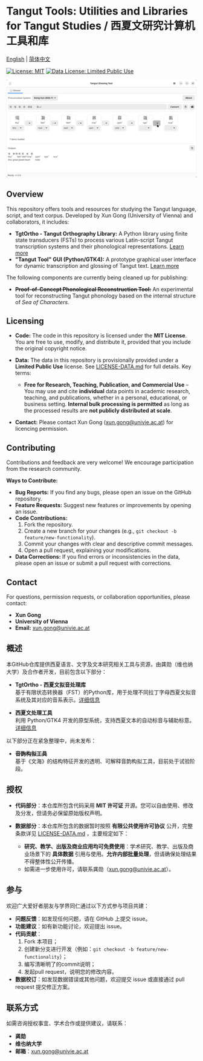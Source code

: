 # Tangut Tools: Utilities and Libraries for Tangut Studies / 西夏文研究计算机工具和库

[English](#english) | [简体中文](#chinese)

[![License: MIT](https://img.shields.io/badge/License-MIT-yellow.svg)](https://opensource.org/licenses/MIT)
[![Data License: Limited Public Use](https://img.shields.io/badge/Data%20License-Limited%20Public%20Use-blue.svg)](LICENSE-DATA.md)


![Tangut Tool Screenshot](tangut-tool/screenshot.png)

## <a name="english"></a> Overview

This repository offers tools and resources for studying the Tangut language, script, and text corpus. Developed by Xun Gong (University of Vienna) and collaborators, it includes:

*   **TgtOrtho - Tangut Orthography Library:** A Python library using finite state transducers (FSTs) to process various Latin-script Tangut transcription systems and their phonological representations. [Learn more](tgtortho/README.md)
*   **"Tangut Tool" GUI (Python/GTK4):** A prototype graphical user interface for dynamic transcription and glossing of Tangut text. [Learn more](tangut-tool/README.md)

The following components are currently being cleaned up for publishing:

*   ~~**Proof-of-Concept Phonological Reconstruction Tool:**~~ An experimental tool for reconstructing Tangut phonology based on the internal structure of *Sea of Characters*.

## **Licensing**  

- **Code:** The code in this repository is licensed under the **MIT License**. You are free to use, modify, and distribute it, provided that you include the original copyright notice.  

- **Data:** The data in this repository is provisionally provided under a **Limited Public Use** license. See [LICENSE-DATA.md](LICENSE-DATA.md) for full details. Key terms:  

  - **Free for Research, Teaching, Publication, and Commercial Use** – You may use and cite **individual** data points in academic research, teaching, and publications, whether in a personal, educational, or business setting. **Internal bulk processing is permitted** as long as the processed results are **not publicly distributed at scale**.

* **Contact:** Please contact Xun Gong (xun.gong@univie.ac.at) for licencing permission.

## Contributing

Contributions and feedback are very welcome\!  We encourage participation from the research community.

**Ways to Contribute:**

  * **Bug Reports:**  If you find any bugs, please open an issue on the GitHub repository.
  * **Feature Requests:**  Suggest new features or improvements by opening an issue.
  * **Code Contributions:**
    1.  Fork the repository.
    2.  Create a new branch for your changes (e.g., `git checkout -b feature/new-functionality`).
    3.  Commit your changes with clear and descriptive commit messages.
    4.  Open a pull request, explaining your modifications.
  * **Data Corrections:** If you find errors or inconsistencies in the data, please open an issue or submit a pull request with corrections.

## Contact

For questions, permission requests, or collaboration opportunities, please contact:

  * **Xun Gong**
  * **University of Vienna**
  * **Email:** xun.gong@univie.ac.at


## <a name="chinese"></a> 概述

本GitHub仓库提供西夏语言、文字及文本研究相关工具与资源，由龚勋（维也纳大学）及合作者开发，目前包含以下部分：

- **TgtOrtho - 西夏文拟音处理库**  
  基于有限状态转换器（FST）的Python库，用于处理不同拉丁字母西夏文拟音系统及其对应的音系表示。[详细信息](tgtortho/README.md)

- **西夏文处理工具**  
  利用 Python/GTK4 开发的原型系统，支持西夏文本的自动标音与辅助标意。[详细信息](tangut-tool/README.md)

以下部分正在紧急整理中，尚未发布：

- ~~**音韵构拟工具**~~  
  基于《文海》的结构特征开发的透明、可解释音韵构拟工具，目前处于试验阶段。

## 授权

- **代码部分**：本仓库所包含代码采用 **MIT 许可证** 开源。您可以自由使用、修改及分发，但请务必保留原始版权声明。

- **数据部分**：本仓库所包含的数据暂时按照 **有限公共使用许可协议** 公开，完整条款详见 [LICENSE-DATA.md](LICENSE-DATA.md) ，主要规定如下：
  - **研究、教学、出版及商业应用均可免费使用**：学术研究、教学、出版及商业场景下的 **具体数据** 引用与使用。**允许内部批量处理**，但请确保处理结果不得整体性公开传播。
  - 如需进一步使用许可，请联系龚勋（xun.gong@univie.ac.at）。

## 参与

欢迎广大爱好者朋友与学界同仁通过以下方式参与项目共建：
- **问题反馈**：如发现任何问题，请在 GitHub 上提交 issue。
- **功能建议**：如有新功能讨论，欢迎提出 issue。
- **代码贡献**：
  1. Fork 本项目；  
  2. 创建新分支进行开发（例如：`git checkout -b feature/new-functionality`）；  
  3. 编写清晰明了的commit说明；  
  4. 发起pull request，说明您的修改内容。
- **数据校订**：如发现数据错误或其他问题，欢迎提交 issue 或直接通过 pull request 提交修正方案。

## 联系方式

如需咨询授权事宜、学术合作或提供建议，请联系：
- **龚勋**  
- **维也纳大学**  
- **邮箱**：xun.gong@univie.ac.at
